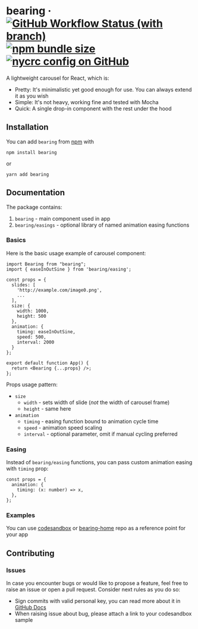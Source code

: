 # bearing &middot; [![GitHub Workflow Status (with branch)](https://img.shields.io/github/actions/workflow/status/rosingrind/bearing/main.yml?branch=main&logo=rollup.js&logoColor=white)](https://github.com/rosingrind/bearing/actions/workflows/main.yml?query=branch:main) [![npm bundle size](https://img.shields.io/bundlephobia/min/bearing?label=bundle&logo=webpack&logoColor=white)](https://bundlephobia.com/package/bearing) [![nycrc config on GitHub](https://img.shields.io/nycrc/rosingrind/bearing?label=min%20lines&logo=ts-node&logoColor=white&preferredThreshold=lines)](https://github.com/rosingrind/bearing/blob/main/.nycrc)

A lightweight carousel for React, which is:

- Pretty: It's minimalistic yet good enough for use. You can always extend it as you wish
- Simple: It's not heavy, working fine and tested with Mocha
- Quick: A single drop-in component with the rest under the hood

## Installation

You can add `bearing` from [npm](https://www.npmjs.com/package/bearing) with

```npm
npm install bearing
```

or

```yarn
yarn add bearing
```

## Documentation

The package contains:

1. `bearing` - main component used in app
2. `bearing/easings` - optional library of named animation easing functions

### Basics

Here is the basic usage example of carousel component:

```tsx
import Bearing from "bearing";
import { easeInOutSine } from 'bearing/easing';

const props = {
  slides: [
    'http://example.com/image0.png',
    ...
  ],
  size: {
    width: 1000,
    height: 500
  },
  animation: {
    timing: easeInOutSine,
    speed: 500,
    interval: 2000
  }
};

export default function App() {
  return <Bearing {...props} />;
};
```

Props usage pattern:

- `size`
  - `width` - sets width of slide (_not_ the width of carousel frame)
  - `height` - same here
- `animation`
  - `timing` - easing function bound to animation cycle time
  - `speed` - animation speed scaling
  - `interval` - optional parameter, omit if manual cycling preferred

### Easing

Instead of `bearing/easing` functions, you can pass custom animation easing with `timing` prop:

```tsx
const props = {
  animation: {
    timing: (x: number) => x,
  },
};
```

### Examples

You can use [codesandbox](https://codesandbox.io/s/cool-sea-zmbhw7) or
[bearing-home](https://github.com/rosingrind/bearing-home) repo as a reference point for your app

## Contributing

### Issues

In case you encounter bugs or would like to propose a feature, feel free to raise an issue or open a
pull request. Consider next rules as you do so:

- Sign commits with valid personal key, you can read more about it in
  [GitHub Docs](https://docs.github.com/en/authentication/managing-commit-signature-verification/signing-commits)
- When raising issue about bug, please attach a link to your codesandbox sample
